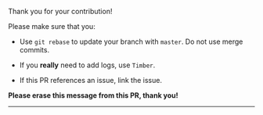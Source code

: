 Thank you for your contribution!

Please make sure that you:

- Use `git rebase` to update your branch with `master`. Do not use merge
  commits.

- If you **really** need to add logs, use `Timber`.

- If this PR references an issue, link the issue.

**Please erase this message from this PR, thank you!**

---

